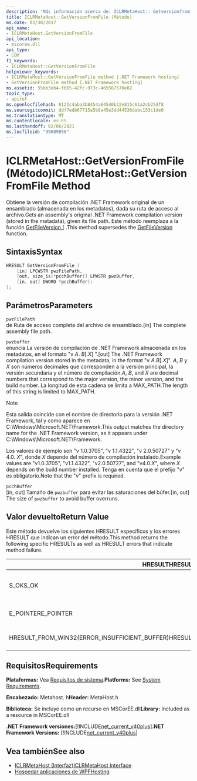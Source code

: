 ```yaml
---
description: 'Más información acerca de: ICLRMetaHost:: Getversionfromfile ((método)'
title: ICLRMetaHost::GetVersionFromFile (Método)
ms.date: 03/30/2017
api_name:
- ICLRMetaHost.GetVersionFromFile
api_location:
- mscoree.dll
api_type:
- COM
f1_keywords:
- ICLRMetaHost::GetVersionFromFile
helpviewer_keywords:
- ICLRMetaHost::GetVersionFromFile method [.NET Framework hosting]
- GetVersionFromFile method [.NET Framework hosting]
ms.assetid: 55bb3eb4-f665-42fc-973c-465567570e82
topic_type:
- apiref
ms.openlocfilehash: 0122c4aba3b8454a84540b22e815c61a2cb25df8
ms.sourcegitcommit: ddf7edb67715a5b9a45e3dd44536dabc153c1de0
ms.translationtype: MT
ms.contentlocale: es-ES
ms.lasthandoff: 02/06/2021
ms.locfileid: "99689058"
---
```

# <a name="iclrmetahostgetversionfromfile-method"></a><span data-ttu-id="f15c6-103">ICLRMetaHost::GetVersionFromFile (Método)</span><span class="sxs-lookup"><span data-stu-id="f15c6-103">ICLRMetaHost::GetVersionFromFile Method</span></span>

<span data-ttu-id="f15c6-104">Obtiene la versión de compilación .NET Framework original de un ensamblado (almacenada en los metadatos), dada su ruta de acceso al archivo.</span><span class="sxs-lookup"><span data-stu-id="f15c6-104">Gets an assembly's original .NET Framework compilation version (stored in the metadata), given its file path.</span></span> <span data-ttu-id="f15c6-105">Este método reemplaza a la función [GetFileVersion (](getfileversion-function.md) .</span><span class="sxs-lookup"><span data-stu-id="f15c6-105">This method supersedes the [GetFileVersion](getfileversion-function.md) function.</span></span>  
  
## <a name="syntax"></a><span data-ttu-id="f15c6-106">Sintaxis</span><span class="sxs-lookup"><span data-stu-id="f15c6-106">Syntax</span></span>  
  
```cpp  
HRESULT GetVersionFromFile (  
    [in] LPCWSTR pwzFilePath,  
    [out, size_is(*pcchBuffer)] LPWSTR pwzBuffer,  
    [in, out] DWORD *pcchBuffer);  
);  
```  
  
## <a name="parameters"></a><span data-ttu-id="f15c6-107">Parámetros</span><span class="sxs-lookup"><span data-stu-id="f15c6-107">Parameters</span></span>  

 `pwzFilePath`  
 <span data-ttu-id="f15c6-108">de Ruta de acceso completa del archivo de ensamblado.</span><span class="sxs-lookup"><span data-stu-id="f15c6-108">[in] The complete assembly file path.</span></span>  
  
 `pwzbuffer`  
 <span data-ttu-id="f15c6-109">enuncia La versión de compilación de .NET Framework almacenada en los metadatos, en el formato "v *A*. *B*[.*X*] ".</span><span class="sxs-lookup"><span data-stu-id="f15c6-109">[out] The .NET Framework compilation version stored in the metadata, in the format "v *A*.*B*[.*X*]".</span></span> <span data-ttu-id="f15c6-110">*A*, *B* y *X* son números decimales que corresponden a la versión principal, la versión secundaria y el número de compilación.</span><span class="sxs-lookup"><span data-stu-id="f15c6-110">*A*, *B*, and *X* are decimal numbers that correspond to the major version, the minor version, and the build number.</span></span> <span data-ttu-id="f15c6-111">La longitud de esta cadena se limita a MAX_PATH.</span><span class="sxs-lookup"><span data-stu-id="f15c6-111">The length of this string is limited to MAX_PATH.</span></span>  
  
> [!NOTE]
> <span data-ttu-id="f15c6-112">Esta salida coincide con el nombre de directorio para la versión .NET Framework, tal y como aparece en C:\Windows\Microsoft.NET\Framework.</span><span class="sxs-lookup"><span data-stu-id="f15c6-112">This output matches the directory name for the .NET Framework version, as it appears under C:\Windows\Microsoft.NET\Framework.</span></span>  
  
 <span data-ttu-id="f15c6-113">Los valores de ejemplo son "v 1.0.3705", "v 1.1.4322", "v 2.0.50727" y "v 4.0. *X*", donde *X* depende del número de compilación instalado.</span><span class="sxs-lookup"><span data-stu-id="f15c6-113">Example values are "v1.0.3705", "v1.1.4322", "v2.0.50727", and "v4.0.*X*", where *X* depends on the build number installed.</span></span> <span data-ttu-id="f15c6-114">Tenga en cuenta que el prefijo "v" es obligatorio.</span><span class="sxs-lookup"><span data-stu-id="f15c6-114">Note that the "v" prefix is required.</span></span>  
  
 `pcchBuffer`  
 <span data-ttu-id="f15c6-115">[in, out] Tamaño de `pwzbuffer` para evitar las saturaciones del búfer.</span><span class="sxs-lookup"><span data-stu-id="f15c6-115">[in, out] The size of `pwzbuffer` to avoid buffer overruns.</span></span>  
  
## <a name="return-value"></a><span data-ttu-id="f15c6-116">Valor devuelto</span><span class="sxs-lookup"><span data-stu-id="f15c6-116">Return Value</span></span>  

 <span data-ttu-id="f15c6-117">Este método devuelve los siguientes HRESULT específicos y los errores HRESULT que indican un error del método.</span><span class="sxs-lookup"><span data-stu-id="f15c6-117">This method returns the following specific HRESULTs as well as HRESULT errors that indicate method failure.</span></span>  
  
|<span data-ttu-id="f15c6-118">HRESULT</span><span class="sxs-lookup"><span data-stu-id="f15c6-118">HRESULT</span></span>|<span data-ttu-id="f15c6-119">Descripción</span><span class="sxs-lookup"><span data-stu-id="f15c6-119">Description</span></span>|  
|-------------|-----------------|  
|<span data-ttu-id="f15c6-120">S_OK</span><span class="sxs-lookup"><span data-stu-id="f15c6-120">S_OK</span></span>|<span data-ttu-id="f15c6-121">El método se completó correctamente.</span><span class="sxs-lookup"><span data-stu-id="f15c6-121">The method completed successfully.</span></span>|  
|<span data-ttu-id="f15c6-122">E_POINTER</span><span class="sxs-lookup"><span data-stu-id="f15c6-122">E_POINTER</span></span>|<span data-ttu-id="f15c6-123">`pwzbuffer` o `pcchBuffer` es null.</span><span class="sxs-lookup"><span data-stu-id="f15c6-123">`pwzbuffer` or `pcchBuffer` is null.</span></span>|  
|<span data-ttu-id="f15c6-124">HRESULT_FROM_WIN32(ERROR_INSUFFICIENT_BUFFER)</span><span class="sxs-lookup"><span data-stu-id="f15c6-124">HRESULT_FROM_WIN32(ERROR_INSUFFICIENT_BUFFER)</span></span>|<span data-ttu-id="f15c6-125">El búfer es demasiado pequeño.</span><span class="sxs-lookup"><span data-stu-id="f15c6-125">The buffer is too small.</span></span>|  
  
## <a name="requirements"></a><span data-ttu-id="f15c6-126">Requisitos</span><span class="sxs-lookup"><span data-stu-id="f15c6-126">Requirements</span></span>  

 <span data-ttu-id="f15c6-127">**Plataformas:** Vea [Requisitos de sistema](../../get-started/system-requirements.md).</span><span class="sxs-lookup"><span data-stu-id="f15c6-127">**Platforms:** See [System Requirements](../../get-started/system-requirements.md).</span></span>  
  
 <span data-ttu-id="f15c6-128">**Encabezado:** Metahost. h</span><span class="sxs-lookup"><span data-stu-id="f15c6-128">**Header:** MetaHost.h</span></span>  
  
 <span data-ttu-id="f15c6-129">**Biblioteca:** Se incluye como un recurso en MSCorEE.dll</span><span class="sxs-lookup"><span data-stu-id="f15c6-129">**Library:** Included as a resource in MSCorEE.dll</span></span>  
  
 <span data-ttu-id="f15c6-130">**.NET Framework versiones:**[!INCLUDE[net_current_v40plus](../../../../includes/net-current-v40plus-md.md)]</span><span class="sxs-lookup"><span data-stu-id="f15c6-130">**.NET Framework Versions:** [!INCLUDE[net_current_v40plus](../../../../includes/net-current-v40plus-md.md)]</span></span>  
  
## <a name="see-also"></a><span data-ttu-id="f15c6-131">Vea también</span><span class="sxs-lookup"><span data-stu-id="f15c6-131">See also</span></span>

- [<span data-ttu-id="f15c6-132">ICLRMetaHost (Interfaz)</span><span class="sxs-lookup"><span data-stu-id="f15c6-132">ICLRMetaHost Interface</span></span>](iclrmetahost-interface.md)
- [<span data-ttu-id="f15c6-133">Hospedar aplicaciones de WPF</span><span class="sxs-lookup"><span data-stu-id="f15c6-133">Hosting</span></span>](index.md)
